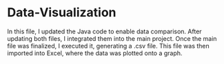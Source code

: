 # Data-Visualization
In this file, I updated the Java code to enable data comparison. After updating both files, I integrated them into the main project. Once the main file was finalized, I executed it, generating a .csv file. This file was then imported into Excel, where the data was plotted onto a graph.

